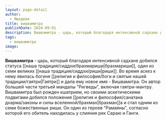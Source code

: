```yaml
---
layout: page-detail
author:
  - Яшодеви
title: вишвамитра
publishDate: 2024-09-01
description: Вишвамитра - царь, который благодаря интенсивной садхане добился статуса брахмариши, один из семи великих риши. Во время аскез к нему явилась богиня Гаятри и дала ему новое имя - Вишвамитра. Он автор большей части третьей мандалы Ригведы, включая гаятри-мантру.
tags:
  - вишвамитра
image:
---
```

**Вишвамитра** - царь, который благодаря интенсивной садхане добился статуса [[наша традиция/сиддхи/брахмариши|брахмариши]], один из семи великих [[наша традиция/сиддхи/риши|риши]]. Во время аскез к нему явилась богиня [[религия и философия/боги и святые нашей традиции/гаятри|Гаятри]] и дала ему новое имя - Вишвамитра. Он автор большей части третьей мандалы "Ригведы", включая гаятри-мантру. Вишвамитра был рожден кшатрием, но своими аскетическими подвигами добился положения [[религия и философия/санатана дхарма/законы и силы вселенной/брахман|брахман]]а и стал одним из семи божественных риши. Он один из героев "Рамаяны", согласно которой его обитель находилась у слияния рек Сараю и Ганги.


